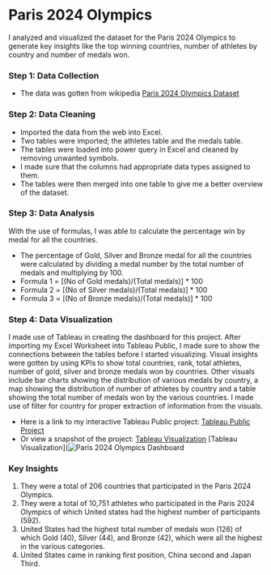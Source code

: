 # Paris 2024 Olympics
I analyzed and visualized the dataset for the Paris 2024 Olympics to generate key insights like the top winning countries, number of athletes by country and number of medals won.
### Step 1: Data Collection
* The data was gotten from wikipedia [Paris 2024 Olympics Dataset](https://en.wikipedia.org/wiki/2024_Summer_Olympics)
### Step 2: Data Cleaning 
* Imported the data from the web into Excel.
* Two tables were imported; the athletes table and the medals table.
* The tables were loaded into power query in Excel and cleaned by removing unwanted symbols.
* I made sure that the columns had appropriate data types assigned to them.
* The tables were then merged into one table to give me a better overview of the dataset.
### Step 3: Data Analysis 
With the use of formulas, I was able to calculate the percentage win by medal for all the countries. 
* The percentage of Gold, Silver and Bronze medal for all the countries were calculated by dividing a medal number by the total number of medals and multiplying by 100.
* Formula 1 = [(No of Gold medals)/(Total medals)] * 100
* Formula 2 = [(No of Silver medals)/(Total medals)] * 100
* Formula 3 = [(No of Bronze medals)/(Total medals)] * 100
### Step 4: Data Visualization
I made use of Tableau in creating the dashboard for this project. After importing my Excel Worksheet into Tableau Public, I made sure to show the connections between the tables before I started visualizing. Visual insights were gotten by using KPIs to show total countries, rank, total athletes, number of gold, silver and bronze medals won by countries. Other visuals include bar charts showing the distribution of various medals by country, a map showing the distribution of number of athletes by country and a table showing the total number of medals won by the various countries. I made use of filter for country for proper extraction of information from the visuals. 

* Here is a link to my interactive Tableau Public project:
  [Tableau Public Project](https://public.tableau.com/app/profile/taiye.arokoyu/viz/shared/X27Q3X8Q4)
* Or view a snapshot of the project:
  [Tableau Visualization](file:///C:/Users/Taiyelolu/Downloads/Paris%202024%20Olympics%20Dashboard.pdf)
  [Tableau Visualization](![Paris 2024 Olympics Dashboard](https://github.com/user-attachments/assets/e5ef3f88-e264-476a-9fb7-2bcec2ce3ef0)

### Key Insights
1. They were a total of 206 countries that participated in the Paris 2024 Olympics.
2. They were a total of 10,751 athletes who participated in the Paris 2024 Olympics of which United states had the highest number of participants (592).
3. United States had the highest total number of medals won (126) of which Gold (40), Silver (44), and Bronze (42), which were all the highest in the various categories.
4. United States came in ranking first position, China second and Japan Third. 
